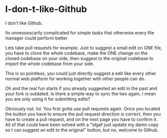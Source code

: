 # I-don-t-like-Github
I don't like Github.

Its unnessescarily complicated for simple tasks that otherwise every file manager could perform better


Lets take pull requests for example. Just to suggest a small edit on ONE file, you have to clone the whole codebase,
make the ONE change on the cloned codebase on your side, then suggest to the original codebase to import the whole codebase
from your side.

This is so pointless, you could just directly suggest a edit like every other normal web platform for working 
together with other people can do.


Oh and the real fun starts if you already suggested an edit in the past and your fork is outdated. Is there a simple way
to sync the two again, I mean you are only using it for submitting edits?

Obviously not. lol.
You first gotta use pull requests again. Once you located the button you have to ensure the pull request direction is 
correct, then you have to create a pull request, and on the next page you have to confirm it.
All of that could have been solved with a "idgaf just update my damn copy so I can suggest an edit to the original" button,
but no, welcome to Github.
